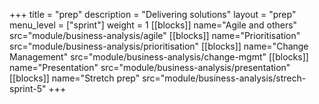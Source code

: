 +++
title = "prep"
description = "Delivering solutions"
layout = "prep"
menu_level = ["sprint"]
weight = 1
[[blocks]]
name="Agile and others"
src="module/business-analysis/agile"
[[blocks]]
name="Prioritisation"
src="module/business-analysis/prioritisation"
[[blocks]]
name="Change Management"
src="module/business-analysis/change-mgmt"
[[blocks]]
name="Presentation"
src="module/business-analysis/presentation"
[[blocks]]
name="Stretch prep"
src="module/business-analysis/strech-sprint-5"
+++
